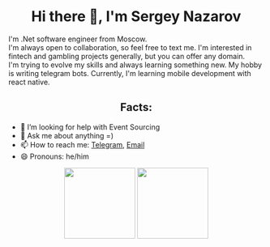 <h1 align="center">Hi there 👋, I'm Sergey Nazarov</h1>

I'm .Net software engineer from Moscow.  
I'm always open to collaboration, so feel free to text me. I'm interested in fintech and gambling projects generally, but you can offer any domain.  
I'm trying to evolve my skills and always learning something new. My hobby is writing telegram bots.  <!--as example [Noty](https://t.me/N8tyBot), [Achy](https://t.me/RealAchyBot), [Trackle](https://t.me/TrackleBot).  -->
Currently, I'm learning mobile development with react native.

<h2 align="center">Facts:</h2>

<!-- 🔭 I’m currently working on [Insight.Common](https://github.com/InsightAppDev/Insight.Common/tree/master/src) and [Insight.TelegramBot](https://github.com/InsightAppDev/Insight.TelegramBot) -->
<!-- 🌱 I’m currently learning:
  - React Native
  - AWS Cloud-->
- 🤔 I’m looking for help with Event Sourcing
- 💬 Ask me about anything =)
- 📫 How to reach me: [Telegram](https://t.me/sanazarov), [Email](insight.appdev@gmail.com)
- 😄 Pronouns: he/him
<!-- ⚡ Fun fact: ...-->
<!-- 👯 I’m looking to collaborate on  -->

<div align="center">
    <span>
        <img align="center" src="https://github-readme-stats.vercel.app/api?username=nazarovsa&count_private=trye&show_icons=true&theme=dark&bg_color=0d1117&border_color=30363d" height="140px" />
    </span>
    <span>
        <img align="center" src="https://github-readme-stats.vercel.app/api/top-langs/?username=nazarovsa&layout=compact&hide=html,css&theme=dark&bg_color=0d1117&border_color=30363d" height="140px" />
    </span>
</div>
